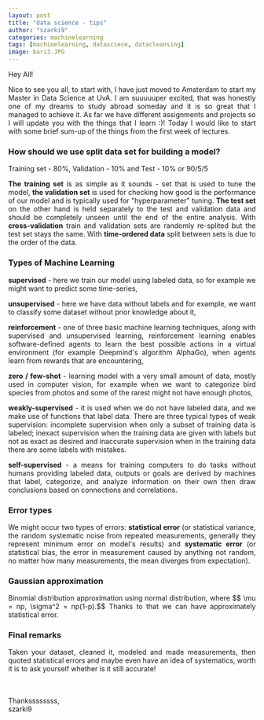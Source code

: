 ```yaml
---
layout: post
title: "data science - tips"
author: "szarki9"
categories: machinelearning
tags: [machinelearning, datasciece, datacleansing]
image: bari3.JPG
---
```

<p align = "justify"> Hey All! </p>
<p align = "justify">
Nice to see you all, to start with, I have just moved to Amsterdam to start my Master in Data Science at UvA. I am suuuuuper excited, that was honestly one of my dreams to study abroad someday and it is so great that I managed to achieve it. As far we have different assignments and projects so I will update you with the things that I learn :)! Today I would like to start with some brief sum-up of the things from the first week of lectures. </p>

### How should we use split data set for building a model?
<p align = "justify">
Training set - 80%, Validation - 10% and Test - 10% or 90/5/5 </p>
<p align = "justify">
<b>The training set</b> is as simple as it sounds - set that is used to tune the model, <b>the validation set</b> is used for checking how good is the performance of our model and is typically used for "hyperparameter" tuning. <b>The test set</b> on the other hand is held separately to the test and validation data and should be completely unseen until the end of the entire analysis. 
With <b>cross-validation</b> train and validation sets are randomly re-splited but the test set stays the same.
With <b>time-ordered data</b> split between sets is due to the order of the data. </p>

### Types of Machine Learning
<p align = "justify"> <b>supervised</b> - here we train our model using labeled data, so for example we might want to predict some time-series, </p>
<p align = "justify">
<b>unsupervised</b> - here we have data without labels and for example, we want to classify some dataset without prior knowledge about it, </p>
<p align = "justify">
<b>reinforcement</b> - one of three basic machine learning techniques, along with supervised and unsupervised learning, reinforcement learning enables software-defined agents to learn the best possible actions in a virtual environment (for example Deepmind's algorithm AlphaGo), when agents learn from rewards that are encountering,</p>
<p align = "justify">
<b>zero / few-shot </b> - learning model with a very small amount of data, mostly used in computer vision, for example when we want to categorize bird species from photos and some of the rarest might not have enough photos,</p>
<p align = "justify"> 
<b>weakly-supervised</b> - it is used when we do not have labeled data, and we make use of functions that label data. There are three typical types of weak supervision: incomplete supervision when only a subset of training data is labeled; inexact supervision when the training data are given with labels but not as exact as desired and inaccurate supervision when in the training data there are some labels with mistakes. </p>
<p align = "justify">
<b>self-supervised</b> - a means for training computers to do tasks without humans providing labeled data, outputs or goals are derived by machines that label, categorize, and analyze information on their own then draw conclusions based on connections and correlations. </p>

### Error types
<p align = "justify">
We might occur two types of errors: <b>statistical error</b> (or statistical variance, the random systematic noise from repeated measurements, generally they represent minimum error on model's results) and <b>systematic error</b> (or statistical bias, the error in measurement caused by anything not random, no matter how many measurements, the mean diverges from expectation). </p>

### Gaussian approximation
<p align = "justify">
Binomial distribution approximation using normal distribution, where $$ \mu = np, \sigma^2 =  np(1-p).$$ Thanks to that we can have approximately statistical error. </p>

### Final remarks
<p align = "justify">
Taken your dataset, cleaned it, modeled and made measurements, then quoted statistical errors and maybe even have an idea of systematics, worth it is to ask yourself whether is it still accurate! </p>
<br>
<br>
Thankssssssss, <br>
szarki9
